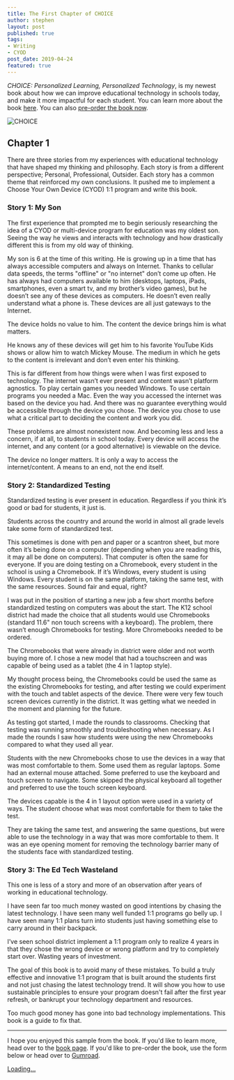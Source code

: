 ```yaml
---
title: The First Chapter of CHOICE
author: stephen
layout: post
published: true
tags:
- Writing
- CYOD
post_date: 2019-04-24
featured: true
---
```

*CHOICE: Personalized Learning, Personalized Technology*, is my newest book about how we can improve educational technology in schools today, and make it more impactful for each student. You can learn more about the book [here](/cyod). You can also [pre-order the book now](https://gum.co/CvEGu).

![CHOICE](/assets/img/choice-3.png)

## Chapter 1

There are three stories from my experiences with educational technology that have shaped my thinking and philosophy. Each story is from a different perspective; Personal, Professional, Outsider. Each story has a common theme that reinforced my own conclusions. It pushed me to implement a Choose Your Own Device (CYOD) 1:1 program and write this book.

### Story 1: My Son

The first experience that prompted me to begin seriously researching the idea of a CYOD or multi-device program for education was my oldest son. Seeing the way he views and interacts with technology and how drastically different this is from my old way of thinking.

My son is 6 at the time of this writing. He is growing up in a time that has always accessible computers and always on Internet. Thanks to cellular data speeds, the terms "offline" or "no internet" don’t come up often. He has always had computers available to him (desktops, laptops, iPads, smartphones, even a smart tv, and my brother’s video games), but he doesn’t see any of these devices as computers. He doesn’t even really understand what a phone is. These devices are all just gateways to the Internet.  

The device holds no value to him. The content the device brings him is what matters.

He knows any of these devices will get him to his favorite YouTube Kids shows or allow him to watch Mickey Mouse. The medium in which he gets to the content is irrelevant and don’t even enter his thinking.

This is far different from how things were when I was first exposed to technology. The internet wasn’t ever present and content wasn’t platform agnostics. To play certain games you needed Windows. To use certain programs you needed a Mac. Even the way you accessed the internet was based on the device you had. And there was no guarantee everything would be accessible through the device you chose. The device you chose to use what a critical part to deciding the content and work you did.

These problems are almost nonexistent now. And becoming less and less a concern, if at all, to students in school today. Every device will access the internet, and any content (or a good alternative) is viewable on the device.

The device no longer matters. It is only a way to access the internet/content. A means to an end, not the end itself.

### Story 2: Standardized Testing

Standardized testing is ever present in education. Regardless if you think it’s good or bad for students, it just is.

Students across the country and around the world in almost all grade levels take some form of standardized test.

This sometimes is done with pen and paper or a scantron sheet, but more often it’s being done on a computer (depending when you are reading this, it may all be done on computers). That computer is often the same for everyone. If you are doing testing on a Chromebook, every student in the school is using a Chromebook. If it’s Windows, every student is using Windows. Every student is on the same platform, taking the same test, with the same resources. Sound fair and equal, right?

I was put in the position of starting a new job a few short months before standardized testing on computers was about the start. The K12 school district had made the choice that all students would use Chromebooks (standard 11.6" non touch screens with a keyboard). The problem, there wasn’t enough Chromebooks for testing. More Chromebooks needed to be ordered.

The Chromebooks that were already in district were older and not worth buying more of. I chose a new model that had a touchscreen and was capable of being used as a tablet (the 4 in 1 laptop style).

My thought process being, the Chromebooks could be used the same as the existing Chromebooks for testing, and after testing we could experiment with the touch and tablet aspects of the device. There were very few touch screen devices currently in the district. It was getting what we needed in the moment and planning for the future.

As testing got started, I made the rounds to classrooms. Checking that testing was running smoothly and troubleshooting when necessary. As I made the rounds I saw how students were using the new Chromebooks compared to what they used all year.

Students with the new Chromebooks chose to use the devices in a way that was most comfortable to them. Some used them as regular laptops. Some had an external mouse attached. Some preferred to use the keyboard and touch screen to navigate. Some skipped the physical keyboard all together and preferred to use the touch screen keyboard.

The devices capable is the 4 in 1 layout option were used in a variety of ways. The student choose what was most comfortable for them to take the test.

They are taking the same test, and answering the same questions, but were able to use the technology in a way that was more comfortable to them. It was an eye opening moment for removing the technology barrier many of the students face with standardized testing.

### Story 3: The Ed Tech Wasteland

This one is less of a story and more of an observation after years of working in educational technology.

I have seen far too much money wasted on good intentions by chasing the latest technology. I have seen many well funded 1:1 programs go belly up. I have seen many 1:1 plans turn into students just having something else to carry around in their backpack.

I’ve seen school district implement a 1:1 program only to realize 4 years in that they chose the wrong device or wrong platform and try to completely start over. Wasting years of investment.

The goal of this book is to avoid many of these mistakes. To build a truly effective and innovative 1:1 program that is built around the students first and not just chasing the latest technology trend. It will show you how to use sustainable principles to ensure your program doesn't fail after the first year refresh, or bankrupt your technology department and resources.

Too much good money has gone into bad technology implementations. This book is a guide to fix that.


---


I hope you enjoyed this sample from the book. If you'd like to learn more, head over to the [book page](/cyod). If you'd like to pre-order the book, use the form below or head over to [Gumroad](https://gum.co/CvEGu).

<script src="https://gumroad.com/js/gumroad-embed.js"></script>
<div class="gumroad-product-embed" data-gumroad-product-id="CvEGu"><a href="https://gumroad.com/l/CvEGu">Loading...</a></div>
